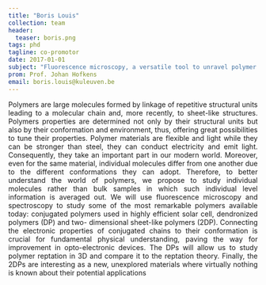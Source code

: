 ```yaml
---
title: "Boris Louis"
collection: team
header:
  teaser: boris.png
tags: phd
tagline: co-promotor
date: 2017-01-01
subject: "Fluorescence microscopy, a versatile tool to unravel polymer properties"
prom: Prof. Johan Hofkens
email: boris.louis@kuleuven.be
---
```

<p align= "justify">
Polymers are large molecules formed by linkage of repetitive structural units leading to a molecular chain and, more recently, to sheet-like structures. Polymers properties are determined not only by their structural units but also by their conformation and environment, thus, offering great possibilities to tune their properties. Polymer materials are flexible and light while they can be stronger than steel, they can conduct electricity and emit light. Consequently, they take an important part in our modern world. Moreover, even for the same material, individual molecules differ from one another due to the different conformations they can adopt. Therefore, to better understand the world of polymers, we propose to study individual molecules rather than bulk samples in which such individual level information is averaged out. We will use fluorescence microscopy and spectroscopy to study some of the most remarkable polymers available today: conjugated polymers used in highly efficient solar cell, dendronized polymers (DP) and two- dimensional sheet-like polymers (2DP). Connecting the electronic properties of conjugated chains to their conformation is crucial for fundamental physical understanding, paving the way for improvement in opto-electronic devices. The DPs will allow us to study polymer reptation in 3D and compare it to the reptation theory. Finally, the 2DPs are interesting as a new, unexplored materials where virtually nothing is known about their potential applications
